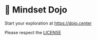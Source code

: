 # 🥋 Mindset Dojo

Start your exploration at https://dojo.center

Please respect the [LICENSE](LICENSE.md)
